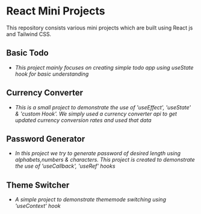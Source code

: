 # React Mini Projects

This repository consists various mini projects which are built using React js and Tailwind CSS.

## Basic Todo

+ *This project mainly focuses on creating simple todo app using useState hook for basic understanding*

## Currency Converter

+ *This is a small project to demonstrate the use of 'useEffect', 'useState' & 'custom Hook'. We simply used a currency converter api to get updated currency conversion rates and used that data*

## Password Generator

+ *In this project we try to generate password of desired length using alphabets,numbers & characters. This project is created to demonstrate the use of 'useCallback', 'useRef' hooks*

## Theme Switcher

+ *A simple project to demonstrate thememode switching using 'useContext' hook*